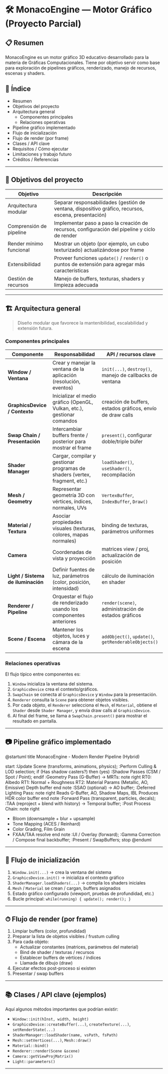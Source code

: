 # 🛠️ MonacoEngine — Motor Gráfico (Proyecto Parcial)

## 📋 Resumen  
MonacoEngine es un motor gráfico 3D educativo desarrollado para la materia de Gráficas Computacionales. Tiene por objetivo servir como base para exploración de pipelines gráficos, renderizado, manejo de recursos, escenas y shaders.

## 📌 Índice  
- Resumen  
- Objetivos del proyecto  
- Arquitectura general  
  - Componentes principales  
  - Relaciones operativas  
- Pipeline gráfico implementado  
- Flujo de inicialización  
- Flujo de render (por frame)  
- Clases / API clave  
- Requisitos / Cómo ejecutar  
- Limitaciones y trabajo futuro  
- Créditos / Referencias  

---

## 🎯 Objetivos del proyecto  
| Objetivo | Descripción |
|---|---|
| Arquitectura modular | Separar responsabilidades (gestión de ventana, dispositivo gráfico, recursos, escena, presentación) |
| Comprensión de pipeline | Implementar paso a paso la creación de recursos, configuración del pipeline y ciclo de render |
| Render mínimo funcional | Mostrar un objeto (por ejemplo, un cubo texturizado) actualizándose por frame |
| Extensibilidad | Proveer funciones `update()` / `render()` o puntos de extensión para agregar más características |
| Gestión de recursos | Manejo de buffers, texturas, shaders y limpieza adecuada |

---

## 🏗 Arquitectura general

> Diseño modular que favorece la mantenibilidad, escalabilidad y extensión futura.

### Componentes principales

| Componente | Responsabilidad | API / recursos clave |
|---|---|---|
| **Window / Ventana** | Crear y manejar la ventana de la aplicación (resolución, eventos) | `init(...)`, `destroy()`, manejo de callbacks de ventana |
| **GraphicsDevice / Contexto** | Inicializar el medio gráfico (OpenGL, Vulkan, etc.), gestionar comandos | creación de buffers, estados gráﬁcos, envío de draw calls |
| **Swap Chain / Presentación** | Intercambiar buffers frente / posterior para mostrar el frame | `present()`, configurar doble/triple búfer |
| **Shader Manager** | Cargar, compilar y gestionar programas de shaders (vertex, fragment, etc.) | `loadShader()`, `useShader()`, recompilación |
| **Mesh / Geometry** | Representar geometría 3D con vértices, índices, normales, UVs | `VertexBuffer`, `IndexBuffer`, `Draw()` |
| **Material / Textura** | Asociar propiedades visuales (texturas, colores, mapas normales) | binding de texturas, parámetros uniformes |
| **Camera** | Coordenadas de vista y proyección | matrices view / proj, actualización de posición |
| **Light / Sistema de iluminación** | Definir fuentes de luz, parámetros (color, posición, intensidad) | cálculo de iluminación en shader |
| **Renderer / Pipeline** | Orquestar el flujo de renderizado usando los componentes anteriores | `render(scene)`, administración de estados gráficos |
| **Scene / Escena** | Mantener los objetos, luces y cámara de la escena | `addObject()`, `update()`, `getRenderableObjects()` |

### Relaciones operativas

El flujo típico entre componentes es:

1. `Window` inicializa la ventana del sistema.  
2. `GraphicsDevice` crea el contexto/gráficos.  
3. `SwapChain` se conecta al `GraphicsDevice` y `Window` para la presentación.  
4. `Renderer` consulta la `Scene` para obtener objetos visibles.  
5. Por cada objeto, el `Renderer` selecciona el `Mesh`, el `Material`, obtiene el `Shader` desde `Shader Manager`, y envía draw calls al `GraphicsDevice`.  
6. Al final del frame, se llama a `SwapChain.present()` para mostrar el resultado en pantalla.

---

## 📷 Pipeline gráfico implementado

@startuml
title MonacoEngine - Modern Render Pipeline (Hybrid)

start
:Update Scene (transforms, animations, physics);
:Perform Culling & LOD selection;
if (Has shadow casters?) then (yes)
  :Shadow Passes (CSM / Spot / Point);
endif
:Geometry Pass (G-Buffer) -> MRTs:
note right
 RT0: Albedo
 RT1: Normal + Roughness
 RT2: Material Params (Metallic, AO, Emissive)
 Depth buffer
end note
:SSAO (optional) -> AO buffer;
:Deferred Lighting Pass:
note right
 Reads G-Buffer, AO, Shadow Maps, IBL
 Produces HDR color buffer
end note
:Forward Pass (transparent, particles, decals);
:TAA (reproject + blend with history) -> Temporal buffer;
:Post Process Chain:
note right
 - Bloom (downsample + blur + upsample)
 - Tone Mapping (ACES / Reinhard)
 - Color Grading, Film Grain
 - FXAA/TAA resolve
end note
:UI / Overlay (forward);
:Gamma Correction / Compose final backbuffer;
:Present / SwapBuffers;
stop
@enduml

---

## 🚀 Flujo de inicialización

1. `Window.init(...)` → crea la ventana del sistema  
2. `GraphicsDevice.init()` → inicializa el contexto gráfico  
3. `ShaderManager.loadShaders(...)` → compila los shaders iniciales  
4. `Mesh` / `Material` se crean / cargan, buffers asignados  
5. Estado gráfico configurado (viewport, pruebas de profundidad, etc.)  
6. Bucle principal: `while(running) { update(); render(); }`

---

## ⏱ Flujo de render (por frame)

1. Limpiar buffers (color, profundidad)  
2. Preparar la lista de objetos visibles / frustum culling  
3. Para cada objeto:  
   - Actualizar constantes (matrices, parámetros del material)  
   - Bind de shader / texturas / recursos  
   - Establecer buffers de vértices / índices  
   - Llamada de dibujo (draw)  
4. Ejecutar efectos post-proceso si existen  
5. Presentar / swap buffers  

---

## 📚 Clases / API clave (ejemplos)

Aquí algunos métodos importantes que podrían existir:

- `Window::init(hInst, width, height)`  
- `GraphicsDevice::createBuffer(...)`, `createTexture(...)`, `setRenderState(...)`  
- `ShaderManager::loadShader(name, vsPath, fsPath)`  
- `Mesh::setVertices(...)`, `Mesh::draw()`  
- `Material::bind()`  
- `Renderer::render(Scene &scene)`  
- `Camera::getViewProjMatrix()`  
- `Light::parameters()`  

---